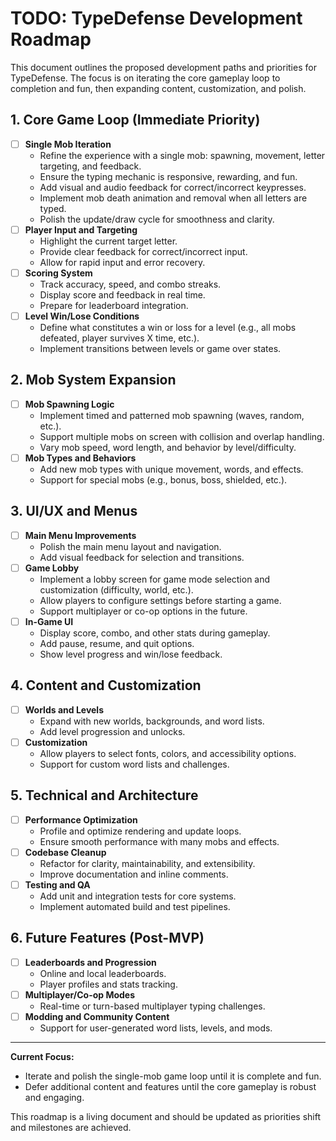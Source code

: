 # TODO: TypeDefense Development Roadmap

This document outlines the proposed development paths and priorities for TypeDefense. The focus is on iterating the core gameplay loop to completion and fun, then expanding content, customization, and polish.

## 1. Core Game Loop (Immediate Priority)
- [ ] **Single Mob Iteration**
    - Refine the experience with a single mob: spawning, movement, letter targeting, and feedback.
    - Ensure the typing mechanic is responsive, rewarding, and fun.
    - Add visual and audio feedback for correct/incorrect keypresses.
    - Implement mob death animation and removal when all letters are typed.
    - Polish the update/draw cycle for smoothness and clarity.
- [ ] **Player Input and Targeting**
    - Highlight the current target letter.
    - Provide clear feedback for correct/incorrect input.
    - Allow for rapid input and error recovery.
- [ ] **Scoring System**
    - Track accuracy, speed, and combo streaks.
    - Display score and feedback in real time.
    - Prepare for leaderboard integration.
- [ ] **Level Win/Lose Conditions**
    - Define what constitutes a win or loss for a level (e.g., all mobs defeated, player survives X time, etc.).
    - Implement transitions between levels or game over states.

## 2. Mob System Expansion
- [ ] **Mob Spawning Logic**
    - Implement timed and patterned mob spawning (waves, random, etc.).
    - Support multiple mobs on screen with collision and overlap handling.
    - Vary mob speed, word length, and behavior by level/difficulty.
- [ ] **Mob Types and Behaviors**
    - Add new mob types with unique movement, words, and effects.
    - Support for special mobs (e.g., bonus, boss, shielded, etc.).

## 3. UI/UX and Menus
- [ ] **Main Menu Improvements**
    - Polish the main menu layout and navigation.
    - Add visual feedback for selection and transitions.
- [ ] **Game Lobby**
    - Implement a lobby screen for game mode selection and customization (difficulty, world, etc.).
    - Allow players to configure settings before starting a game.
    - Support multiplayer or co-op options in the future.
- [ ] **In-Game UI**
    - Display score, combo, and other stats during gameplay.
    - Add pause, resume, and quit options.
    - Show level progress and win/lose feedback.

## 4. Content and Customization
- [ ] **Worlds and Levels**
    - Expand with new worlds, backgrounds, and word lists.
    - Add level progression and unlocks.
- [ ] **Customization**
    - Allow players to select fonts, colors, and accessibility options.
    - Support for custom word lists and challenges.

## 5. Technical and Architecture
- [ ] **Performance Optimization**
    - Profile and optimize rendering and update loops.
    - Ensure smooth performance with many mobs and effects.
- [ ] **Codebase Cleanup**
    - Refactor for clarity, maintainability, and extensibility.
    - Improve documentation and inline comments.
- [ ] **Testing and QA**
    - Add unit and integration tests for core systems.
    - Implement automated build and test pipelines.

## 6. Future Features (Post-MVP)
- [ ] **Leaderboards and Progression**
    - Online and local leaderboards.
    - Player profiles and stats tracking.
- [ ] **Multiplayer/Co-op Modes**
    - Real-time or turn-based multiplayer typing challenges.
- [ ] **Modding and Community Content**
    - Support for user-generated word lists, levels, and mods.

---

**Current Focus:**
- Iterate and polish the single-mob game loop until it is complete and fun.
- Defer additional content and features until the core gameplay is robust and engaging.

This roadmap is a living document and should be updated as priorities shift and milestones are achieved.
